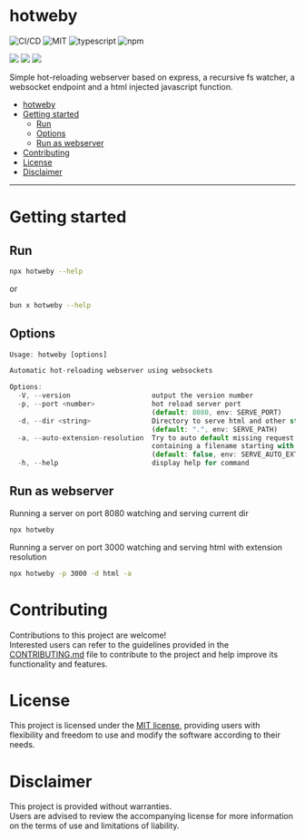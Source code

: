 # hotweby

![CI/CD](https://github.com/noblemajo/hotweby/actions/workflows/npm-publish.yml/badge.svg)
![MIT](https://img.shields.io/badge/license-MIT-blue.svg)
![typescript](https://img.shields.io/badge/dynamic/json?style=plastic&color=blue&label=Typescript&prefix=v&query=devDependencies.typescript&url=https%3A%2F%2Fraw.githubusercontent.com%2Fnoblemajo%2Fhotweby%2Fmain%2Fpackage.json)
![npm](https://img.shields.io/npm/v/hotweby.svg?style=plastic&logo=npm&color=red)

<!-- ![github](https://img.shields.io/badge/dynamic/json?style=plastic&color=darkviolet&label=GitHub&prefix=v&query=version&url=https%3A%2F%2Fraw.githubusercontent.com%2Fnoblemajo%2Fhotweby%2Fmain%2Fpackage.json) -->

![](https://img.shields.io/badge/dynamic/json?color=green&label=watchers&query=watchers&suffix=x&url=https%3A%2F%2Fapi.github.com%2Frepos%2Fnoblemajo%2Fhotweby)
![](https://img.shields.io/badge/dynamic/json?color=yellow&label=stars&query=stargazers_count&suffix=x&url=https%3A%2F%2Fapi.github.com%2Frepos%2Fnoblemajo%2Fhotweby)
![](https://img.shields.io/badge/dynamic/json?color=navy&label=forks&query=forks&suffix=x&url=https%3A%2F%2Fapi.github.com%2Frepos%2Fnoblemajo%2Fhotweby)

<!-- ![](https://img.shields.io/badge/dynamic/json?color=darkred&label=open%20issues&query=open_issues&suffix=x&url=https%3A%2F%2Fapi.github.com%2Frepos%2Fnoblemajo%2Fhotweby)
![](https://img.shields.io/badge/dynamic/json?color=orange&label=subscribers&query=subscribers_count&suffix=x&url=https%3A%2F%2Fapi.github.com%2Frepos%2Fnoblemajo%2Fhotweby) -->

Simple hot-reloading webserver based on express, a recursive fs
watcher, a websocket endpoint and a html injected javascript
function.

- [hotweby](#hotweby)
- [Getting started](#getting-started)
  - [Run](#run)
  - [Options](#options)
  - [Run as webserver](#run-as-webserver)
- [Contributing](#contributing)
- [License](#license)
- [Disclaimer](#disclaimer)

---

# Getting started

## Run

```sh
npx hotweby --help
```

or

```sh
bun x hotweby --help
```

## Options

```js
Usage: hotweby [options]

Automatic hot-reloading webserver using websockets

Options:
  -V, --version                    output the version number
  -p, --port <number>              hot reload server port
                                   (default: 8080, env: SERVE_PORT)
  -d, --dir <string>               Directory to serve html and other static files from.
                                   (default: ".", env: SERVE_PATH)
  -a, --auto-extension-resolution  Try to auto default missing request file extensions. Checks if the requested dir
                                   containing a filename starting with requested name + '.'
                                   (default: false, env: SERVE_AUTO_EXTENSION_RESOLUTION)
  -h, --help                       display help for command
```

## Run as webserver

Running a server on port 8080 watching and serving current dir

```sh
npx hotweby
```

Running a server on port 3000 watching and serving html with
extension resolution

```sh
npx hotweby -p 3000 -d html -a
```

# Contributing

Contributions to this project are welcome!  
Interested users can refer to the guidelines provided in the
[CONTRIBUTING.md](CONTRIBUTING.md) file to contribute to the
project and help improve its functionality and features.

# License

This project is licensed under the [MIT license](LICENSE),
providing users with flexibility and freedom to use and modify
the software according to their needs.

# Disclaimer

This project is provided without warranties.  
Users are advised to review the accompanying license for more
information on the terms of use and limitations of liability.
